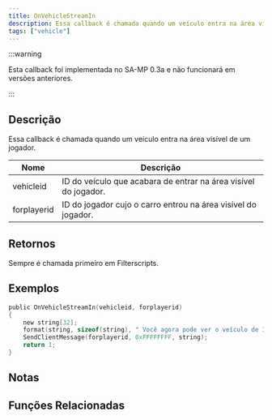 ```yaml
---
title: OnVehicleStreamIn
description: Essa callback é chamada quando um veículo entra na área visível de um jogador.
tags: ["vehicle"]
---
```


:::warning

Esta callback foi implementada no SA-MP 0.3a e não funcionará em versões anteriores.

:::

## Descrição

Essa callback é chamada quando um veículo entra na área visível de um jogador.

| Nome        | Descrição                                                       |
| ----------- | --------------------------------------------------------------- |
| vehicleid   | ID do veículo que acabara de entrar na área visível do jogador. |
| forplayerid | ID do jogador cujo o carro entrou na área visível do jogador.   |

## Retornos

Sempre é chamada primeiro em Filterscripts.

## Exemplos

```c
public OnVehicleStreamIn(vehicleid, forplayerid)
{
    new string[32];
    format(string, sizeof(string), " Você agora pode ver o veículo de ID %d.", vehicleid);
    SendClientMessage(forplayerid, 0xFFFFFFFF, string);
    return 1;
}
```

## Notas

<TipNPCCallbacks />

## Funções Relacionadas
